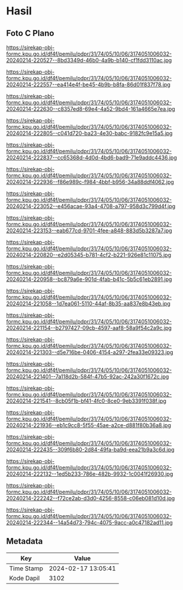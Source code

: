 # Hasil

## Foto C Plano

https://sirekap-obj-formc.kpu.go.id/df4f/pemilu/pdpr/31/74/05/10/06/3174051006032-20240214-220527--8bd3349d-46b0-4a9b-b140-cf1fdd3110ac.jpg

https://sirekap-obj-formc.kpu.go.id/df4f/pemilu/pdpr/31/74/05/10/06/3174051006032-20240214-222557--ea414e4f-be45-4b9b-b8fa-86d01f837f78.jpg

https://sirekap-obj-formc.kpu.go.id/df4f/pemilu/pdpr/31/74/05/10/06/3174051006032-20240214-222630--c8357ed8-69e4-4a52-9bd4-161a4665e7ea.jpg

https://sirekap-obj-formc.kpu.go.id/df4f/pemilu/pdpr/31/74/05/10/06/3174051006032-20240214-222805--c041d720-ba23-4e30-babc-9182fc9e15a5.jpg

https://sirekap-obj-formc.kpu.go.id/df4f/pemilu/pdpr/31/74/05/10/06/3174051006032-20240214-222837--cc65368d-4d0d-4bd6-bad9-71e9addc4436.jpg

https://sirekap-obj-formc.kpu.go.id/df4f/pemilu/pdpr/31/74/05/10/06/3174051006032-20240214-222936--f86e989c-f984-4bbf-b956-34a88ddf4062.jpg

https://sirekap-obj-formc.kpu.go.id/df4f/pemilu/pdpr/31/74/05/10/06/3174051006032-20240214-223052--e456acae-93a4-4708-a797-958d3c799d4f.jpg

https://sirekap-obj-formc.kpu.go.id/df4f/pemilu/pdpr/31/74/05/10/06/3174051006032-20240214-223153--eab677cd-9701-4fee-a848-883d5b3287a7.jpg

https://sirekap-obj-formc.kpu.go.id/df4f/pemilu/pdpr/31/74/05/10/06/3174051006032-20240214-220820--e2d05345-b781-4cf2-b221-926e81c11075.jpg

https://sirekap-obj-formc.kpu.go.id/df4f/pemilu/pdpr/31/74/05/10/06/3174051006032-20240214-220958--bc879a6e-901d-4fab-b41c-5b5c61eb2891.jpg

https://sirekap-obj-formc.kpu.go.id/df4f/pemilu/pdpr/31/74/05/10/06/3174051006032-20240214-221058--1d7ea061-5110-44af-8b35-aa837e8b43eb.jpg

https://sirekap-obj-formc.kpu.go.id/df4f/pemilu/pdpr/31/74/05/10/06/3174051006032-20240214-221154--b2797427-09cb-4597-aaf8-58a9f54c2a9c.jpg

https://sirekap-obj-formc.kpu.go.id/df4f/pemilu/pdpr/31/74/05/10/06/3174051006032-20240214-221303--d5e716be-0406-4154-a297-2fea33e09323.jpg

https://sirekap-obj-formc.kpu.go.id/df4f/pemilu/pdpr/31/74/05/10/06/3174051006032-20240214-221401--7a118d2b-584f-47b5-92ac-242a30f1672c.jpg

https://sirekap-obj-formc.kpu.go.id/df4f/pemilu/pdpr/31/74/05/10/06/3174051006032-20240214-221541--8cb05f1b-bf41-4fc0-8ce0-9eb3391f038f.jpg

https://sirekap-obj-formc.kpu.go.id/df4f/pemilu/pdpr/31/74/05/10/06/3174051006032-20240214-221936--eb1c9cc8-5f55-45ae-a2ce-d881f80b36a8.jpg

https://sirekap-obj-formc.kpu.go.id/df4f/pemilu/pdpr/31/74/05/10/06/3174051006032-20240214-222435--309f6b80-2d84-49fa-ba9d-eea21b9a3c6d.jpg

https://sirekap-obj-formc.kpu.go.id/df4f/pemilu/pdpr/31/74/05/10/06/3174051006032-20240214-222132--1ed5b233-786e-482b-9932-1c0041f26930.jpg

https://sirekap-obj-formc.kpu.go.id/df4f/pemilu/pdpr/31/74/05/10/06/3174051006032-20240214-222242--f72ce2ab-d3d0-4256-8558-c06eb081d10d.jpg

https://sirekap-obj-formc.kpu.go.id/df4f/pemilu/pdpr/31/74/05/10/06/3174051006032-20240214-222344--14a54d73-794c-4075-9acc-a0c47182ad11.jpg


## Metadata

| Key        | Value               |
| ---------- | ------------------- |
| Time Stamp | 2024-02-17 13:05:41 |
| Kode Dapil | 3102                |



